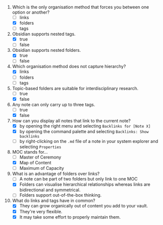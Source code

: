 1. Which is the only organisation method that forces you between one option or another?
	- [ ] links
	- [x] folders
	- [ ] tags
2. Obsidian supports nested tags.
	- [x] true
	- [ ] false
3. Obsidian supports nested folders.
	- [x] true
	- [ ] false
4. Which organisation method does not capture hierarchy?
	- [x] links
	- [ ] folders
	- [ ] tags
5. Topic-based folders are suitable for interdisciplinary research.
	- [ ] true
	- [x] false
6. Any note can only carry up to three tags.
	- [ ] true
	- [x] false
7. How can you display all notes that link to the current note?
	- [x] by opening the right menu and selecting `Backlinks for [Note X]`
	- [x] by opening the command palette and selecting `Backlinks: Show backlinks`
	- [ ] by right-clicking on the `.md` file of a note in your system explorer and selecting `Properties`
8. MOC stands for...
	- [ ] Master of Ceremony
	- [x] Map of Content
	- [ ] Maximum of Capacity
9. What is an advantage of folders over links?
	- [ ] A note can be part of two folders but only link to one MOC
	- [x] Folders can visualise hierarchical relationships whereas links are bidirectional and symmetrical.
	- [ ] Folders support out-of-the-box thinking.
10. What do links and tags have in common?
	- [x] They can grow organically out of content you add to your vault.
	- [x] They're very flexible.
	- [x] It may take some effort to properly maintain them.